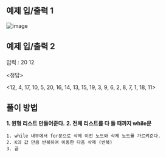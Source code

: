 예제 입/출력 1
-------------
![image](https://user-images.githubusercontent.com/64742982/159199837-73e8f305-c392-4831-9d8e-c1ca9f9beb1a.png)

예제 입/출력 2
-------------

입력 : 20 12

<정답>

<12, 4, 17, 10, 5, 20, 16, 14, 13, 15, 19, 3, 9, 6, 2, 8, 7, 1, 18, 11>

풀이 방법
------------

**1. 원형 리스트 만들어준다.**
**2. 전체 리스트를 다 돌 때까지 while문**
    
    1. while 내부에서 for문으로 삭제 이전 노드와 삭제 노드를 가르켜준다. 
    2. K의 값 만큼 반복하여 이동한 다음 삭제 (반복)
    3. 끝
